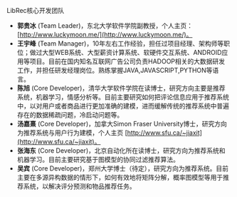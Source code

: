 LibRec核心开发团队

* **郭贵冰** (Team Leader)，东北大学软件学院副教授，个人主页：[http://www.luckymoon.me/](http://www.luckymoon.me/)。
* **王宇峰** (Team Manager)，10年左右工作经验，担任过项目经理、架构师等职位；做过大型WEB系统、大型薪资计算系统、软硬件交互系统、ANDROID应用等项目。目前在国内知名互联网广告公司负责HADOOP相关的大数据研发工作，并担任研发经理岗位。熟练掌握JAVA,JAVASCRIPT,PYTHON等语言。
* **陈旭** (Core Developer)，清华大学软件学院在读博士，研究方向主要是推荐系统，机器学习，情感分析等。目前主要研究如何把评论信息应用于推荐系统中，以对用户或者商品进行更加准确的建模，进而缓解传统的推荐系统中普遍存在的数据稀疏问题，冷启动问题等。
* **汤嘉熹** (Core Developer)，加拿大Simon Fraser University博士，研究方向为推荐系统与用户行为建模，个人主页 [http://www.sfu.ca/~jiaxit](http://www.sfu.ca/~jiaxit)。
* **张海东** (Core Developer)，北京自动化所在读博士，研究方向为推荐系统和机器学习。目前主要研究基于图模型的协同过滤推荐算法。
* **吴宾** (Core Developer)，郑州大学博士（待定），研究方向为推荐系统。目前主要在多源异构数据的情形下，如何有效地将矩阵分解，概率图模型等用于推荐系统，以解决评分预测和物品推荐任务。
